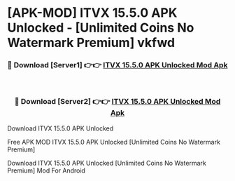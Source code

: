 # [APK-MOD] ITVX 15.5.0 APK Unlocked - [Unlimited Coins No Watermark Premium] vkfwd



<div align="center">
<h3>🔴 Download [Server1] 👉👉 <a href="https://momento.my/?title=ITVX_15.5.0_APK_Unlocked">ITVX 15.5.0 APK Unlocked Mod Apk</a></h3><br>

<h3>🔴 Download [Server2] 👉👉 <a href="https://momento.my/?title=ITVX_15.5.0_APK_Unlocked">ITVX 15.5.0 APK Unlocked Mod Apk</a></h3>
</div>



Download ITVX 15.5.0 APK Unlocked 

Free APK MOD ITVX 15.5.0 APK Unlocked [Unlimited Coins No Watermark Premium]

Download ITVX 15.5.0 APK Unlocked [Unlimited Coins No Watermark Premium] Mod For Android
